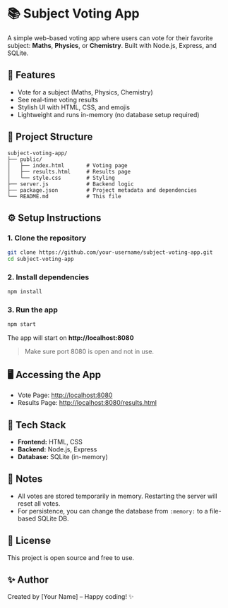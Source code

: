 # 📚 Subject Voting App

A simple web-based voting app where users can vote for their favorite subject: **Maths**, **Physics**, or **Chemistry**. Built with Node.js, Express, and SQLite.

## 🚀 Features

- Vote for a subject (Maths, Physics, Chemistry)
- See real-time voting results
- Stylish UI with HTML, CSS, and emojis
- Lightweight and runs in-memory (no database setup required)

## 📁 Project Structure

```
subject-voting-app/
├── public/
│   ├── index.html       # Voting page
│   ├── results.html     # Results page
│   └── style.css        # Styling
├── server.js            # Backend logic
├── package.json         # Project metadata and dependencies
└── README.md            # This file
```

## ⚙️ Setup Instructions

### 1. Clone the repository

```bash
git clone https://github.com/your-username/subject-voting-app.git
cd subject-voting-app
```

### 2. Install dependencies

```bash
npm install
```

### 3. Run the app

```bash
npm start
```

The app will start on **http://localhost:8080**

> Make sure port 8080 is open and not in use.

## 🖥️ Accessing the App

- Vote Page: [http://localhost:8080](http://localhost:8080)
- Results Page: [http://localhost:8080/results.html](http://localhost:8080/results.html)

## 🧠 Tech Stack

- **Frontend:** HTML, CSS
- **Backend:** Node.js, Express
- **Database:** SQLite (in-memory)

## 📌 Notes

- All votes are stored temporarily in memory. Restarting the server will reset all votes.
- For persistence, you can change the database from `:memory:` to a file-based SQLite DB.

## 📄 License

This project is open source and free to use.

## ✨ Author

Created by [Your Name] – Happy coding! ✨
